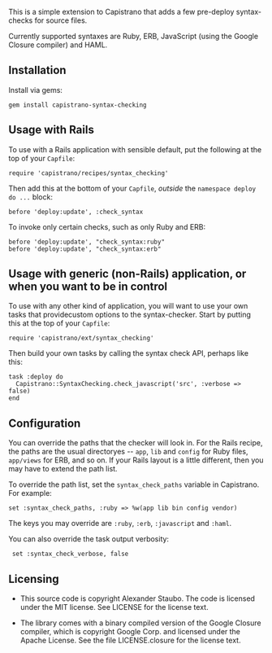This is a simple extension to Capistrano that adds a few pre-deploy 
syntax-checks for source files.

Currently supported syntaxes are Ruby, ERB, JavaScript (using the Google
Closure compiler) and HAML.

Installation
------------

Install via gems:

    gem install capistrano-syntax-checking

Usage with Rails
----------------

To use with a Rails application with sensible default, put the following at the 
top of your `Capfile`:

    require 'capistrano/recipes/syntax_checking'

Then add this at the bottom of your `Capfile`, _outside_ the `namespace deploy do ...`
block:

    before 'deploy:update', :check_syntax

To invoke only certain checks, such as only Ruby and ERB:

    before 'deploy:update', "check_syntax:ruby"
    before 'deploy:update', "check_syntax:erb"
    
Usage with generic (non-Rails) application, or when you want to be in control
-----------------------------------------------------------------------------

To use with any other kind of application, you will want to use your own tasks 
that providecustom options to the syntax-checker. Start by putting this at the 
top of your `Capfile`:

    require 'capistrano/ext/syntax_checking'

Then build your own tasks by calling the syntax check API, perhaps like this:

    task :deploy do
      Capistrano::SyntaxChecking.check_javascript('src', :verbose => false)
    end

Configuration
-------------

You can override the paths that the checker will look in. For the Rails
recipe, the paths are the usual directoryes -- `app`, `lib` and `config` for
Ruby files, `app/views` for ERB, and so on. If your Rails layout is a little
different, then you may have to extend the path list.

To override the path list, set the `syntax_check_paths` variable in
Capistrano. For example:

    set :syntax_check_paths, :ruby => %w(app lib bin config vendor)
    
The keys you may override are `:ruby`, `:erb`, `:javascript` and `:haml`.

You can also override the task output verbosity:

     set :syntax_check_verbose, false

Licensing
---------

* This source code is copyright Alexander Staubo. The code is licensed under the
  MIT license. See LICENSE for the license text.

* The library comes with a binary compiled version of the Google Closure 
  compiler, which is copyright Google Corp. and licensed under the Apache License.
  See the file LICENSE.closure for the license text.
